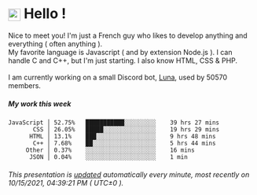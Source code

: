 # <img src="https://64.media.tumblr.com/a77fe63f35eafbe14be38765babf1cb2/ec4eb63d77592970-8f/s1280x1920/cb3343c17d8b4e6010ca747520d078d3dba9ac25.gif" style="vertical-align:middle" width="25px"> Hello !
Nice to meet you! I'm just a French guy who likes to develop anything and everything ( often anything ). <br/>My favorite language is Javascript ( and by extension Node.js ). I can handle C and C++, but I'm just starting. I also know HTML, CSS & PHP.<br/><br/>
I am currently working on a small Discord bot, [Luna](https://github.com/Asgarrrr/Luna), used by 50570 members.<br/>
##### My work this week<br/>
```
JavaScript │ 52.75%   ███████████░░░░░░░░░    39 hrs 27 mins
       CSS │ 26.05%   █████░░░░░░░░░░░░░░░    19 hrs 29 mins
      HTML │ 13.1%    ███░░░░░░░░░░░░░░░░░    9 hrs 48 mins
       C++ │ 7.68%    ██░░░░░░░░░░░░░░░░░░    5 hrs 44 mins
     Other │ 0.37%    ░░░░░░░░░░░░░░░░░░░░    16 mins
      JSON │ 0.04%    ░░░░░░░░░░░░░░░░░░░░    1 min
```
###### This presentation is [updated](https://github.com/Asgarrrr) automatically every minute, most recently on 10/15/2021, 04:39:21 PM ( UTC±0 ).